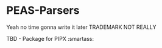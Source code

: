 # PEAS-Parsers
Yeah no  time gonna write it later TRADEMARK NOT REALLY

TBD - Package for PIPX :smartass:
